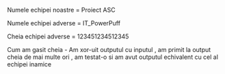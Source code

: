 Numele echipei noastre   =   Proiect ASC

Numele echipei adverse   =   IT_PowerPuff

Cheia echipei adverse    =   123451234512345

   Cum am gasit cheia   -   Am xor-uit outputul cu inputul , am primit la output cheia de mai multe ori , am testat-o si am avut outputul echivalent cu cel al echipei inamice
